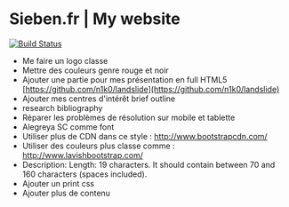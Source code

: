 Sieben.fr | My website
======================

[![Build Status](https://secure.travis-ci.org/sieben/sieben.github.com.png)](http://travis-ci.org/sieben/sieben.github.com)

- Me faire un logo classe
- Mettre des couleurs genre rouge et noir
- Ajouter une partie pour mes présentation en full HTML5 [https://github.com/n1k0/landslide](https://github.com/n1k0/landslide)
- Ajouter mes centres d'intérêt brief outline
- research bibliography
- Réparer les problèmes de résolution sur mobile et tablette
- Alegreya SC comme font
- Utiliser plus de CDN dans ce style : http://www.bootstrapcdn.com/
- Utiliser des couleurs plus classe comme : http://www.lavishbootstrap.com/
- Description: Length: 19 characters. It should contain between 70 and 160 characters (spaces included).
- Ajouter un print css
- Ajouter plus de contenu
